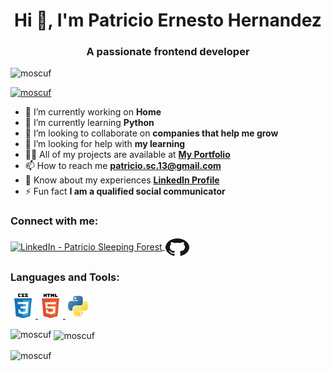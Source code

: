 <h1 align="center">Hi 👋, I'm Patricio Ernesto Hernandez</h1>
<h3 align="center">A passionate frontend developer</h3>

<p align="left"> <img src="https://komarev.com/ghpvc/?username=moscuf&label=Profile%20views&color=0e75b6&style=flat" alt="moscuf" /> </p>

<p align="left"> 
  <a href="https://github.com/ryo-ma/github-profile-trophy">
    <img src="https://github-profile-trophy.vercel.app/?username=moscuf" alt="moscuf" />
  </a> 
</p>

- 🔭 I’m currently working on **Home**  
- 🌱 I’m currently learning **Python**  
- 👯 I’m looking to collaborate on **companies that help me grow**  
- 🤝 I’m looking for help with **my learning**  
- 👨‍💻 All of my projects are available at **[My Portfolio](https://github.com/Moscuf/My-Portfolio-)**  
- 📫 How to reach me **patricio.sc.13@gmail.com**  
- 📄 Know about my experiences **[LinkedIn Profile](https://www.linkedin.com/in/patricio-sleeping-forest/)**  
- ⚡ Fun fact **I am a qualified social communicator**  

<h3 align="left">Connect with me:</h3>
<p align="left">
  <a href="https://www.linkedin.com/in/patricio-sleeping-forest/" target="_blank">
    <img align="center" src="https://raw.githubusercontent.com/rahuldkjain/github-profile-readme-generator/master/src/images/icons/Social/linked-in-alt.svg" alt="LinkedIn - Patricio Sleeping Forest" height="30" width="40" />
  </a>
  <a href="https://github.com/Moscuf" target="_blank">
    <img align="center" src="https://raw.githubusercontent.com/devicons/devicon/master/icons/github/github-original.svg" alt="GitHub - Moscuf" height="30" width="40" />
  </a>
</p>

<h3 align="left">Languages and Tools:</h3>
<p align="left"> 
  <a href="https://www.w3schools.com/css/" target="_blank" rel="noreferrer">
    <img src="https://raw.githubusercontent.com/devicons/devicon/master/icons/css3/css3-original-wordmark.svg" alt="css3" width="40" height="40"/> 
  </a> 
  <a href="https://www.w3.org/html/" target="_blank" rel="noreferrer">
    <img src="https://raw.githubusercontent.com/devicons/devicon/master/icons/html5/html5-original-wordmark.svg" alt="html5" width="40" height="40"/> 
  </a> 
  <a href="https://www.python.org" target="_blank" rel="noreferrer">
    <img src="https://raw.githubusercontent.com/devicons/devicon/master/icons/python/python-original.svg" alt="python" width="40" height="40"/> 
  </a> 
</p>

<p><img align="left" src="https://github-readme-stats.vercel.app/api/top-langs?username=moscuf&show_icons=true&locale=en&layout=compact" alt="moscuf" /></p>

<p>&nbsp;<img align="center" src="https://github-readme-stats.vercel.app/api?username=moscuf&show_icons=true&locale=en" alt="moscuf" /></p>

<p><img align="center" src="https://github-readme-streak-stats.herokuapp.com/?user=moscuf&" alt="moscuf" /></p>

